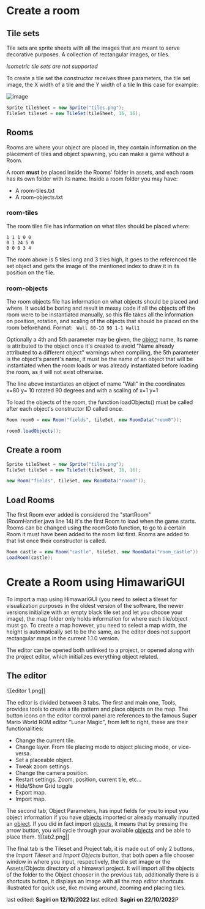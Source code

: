 # Create a room

## Tile sets

Tile sets are sprite sheets with all the images that are meant to serve decorative purposes.
A collection of rectangular images, or tiles.

_Isometric tile sets are not supported_

To create a tile set the constructor receives thre[]()e parameters, the tile set image, the X width of a tile and the Y width of a tile
In this case for example:

![image](tileset.png)
```java
Sprite tileSheet = new Sprite("tiles.png");
TileSet tileset = new TileSet(tileSheet, 16, 16);
```

## Rooms

Rooms are where your object are placed in, they contain information on the placement of tiles and object spawning, you can make a game without a Room.

A room **must** be placed inside the Rooms' folder in assets, and each room has its own folder with its name.
Inside a room folder you may have:
* A room-tiles.txt
* A room-objects.txt

### room-tiles
The room tiles file has information on what tiles should be placed where:
```text
1 1 1 0 0 
0 1 24 5 0 
0 0 0 3 4
```
The room above is 5 tiles long and 3 tiles high, it goes to the referenced tile set object and gets the image of the mentioned index to draw it in its position on the file.

### room-objects
The room objects file has information on what objects should be placed and where. It would be boring and result in messy code if all the objects off the room were to be instantiated manually, so this file takes all the information on position, rotation, and scaling of the objects that should be placed on the room beforehand.
Format: ``` Wall 80-10 90 1-1 Wall1```

Optionally a 4th and 5th parameter may be given, the [object](Objects.md) name, its name is attributed to the object once it's created to avoid "Name already attributed to a different object" warnings when compiling, the 5th parameter is the object's parent's name, it must be the name of an object that will be instantiated when the room loads or was already instantiated before loading the room, as it will not exist otherwise.

The line above instantiates an object of name "Wall" in the coordinates x=80 y= 10 rotated 90 degrees and with a scaling of x=1 y=1

To load the objects of the room, the function loadObjects() must be called after each object's constructor ID called once.
```java
Room room0 = new Room("fields", tileSet, new RoomData("room0"));

room0.loadObjects();
``` 

## Create a room

```java
Sprite tileSheet = new Sprite("tiles.png");
TileSet tileSet = new TileSet(tileSheet, 16, 16);

new Room("fields", tileSet, new RoomData("room0"));
```

## Load Rooms

The first Room ever added is considered the "startRoom" (RoomHandler.java line 14) it's the first Room to load when the game starts. Rooms can be changed using the roomGoto function, to go to a certain Room it must have been added to the room list first. Rooms are added to that list once their  constructor is called. 

```java
Room castle = new Room("castle", tileSet, new RoomData("room_castle"));
LoadRoom(castle);
```

# Create a Room using HimawariGUI
To import a map using HimawariGUI (you need to select a tileset for visualization purposes in the oldest version of the software, the newer versions initialize with an empty black tile set and let you choose your image), the map folder only holds information for where each tile/object must go.
To create a map however, you need to select a map width, the height is automatically set to be the same, as the editor does not support rectangular maps in the current 1.1.0 version.

The editor can be opened both unlinked to a project, or opened along with the project editor, which initializes everything object related.

## The editor

![[editor 1.png]]

The editor is divided between 3 tabs.
The first and main one, Tools, provides tools to create a tile pattern and place objects on the map.
The button icons on the editor control panel are references to the famous Super Mario World ROM editor "Lunar Magic", from left to right, these are their functionalities:
* Change the current tile.
* Change layer. From tile placing mode to object placing mode, or vice-versa.
* Set a placeable object.
* Tweak zoom settings.
* Change the camera position.
* Restart settings. Zoom, position, current tile, etc...
* Hide/Show Grid toggle
* Export map.
* Import map.

The second tab, Object Parameters, has input fields for you to input you object information if you have [objects](Objects.md) imported or already manually inputted an [object](Objects.md). 
If you did in fact import [objects](Objects.md), it means that by pressing the arrow button, you will cycle through your available [objects](Objects.md) and be able to place them.
![[tab2.png]]

The final tab is the Tileset and Project tab, it is made out of only 2 buttons, the _Import Tileset_ and _Import Objects_ button, that both open a file chooser window in where you input, respectively, the tile set image or the Assets/Objects directory of a himawari project. It will import all the objects of the folder to the Object chooser in the previous tab, additionally there is a shortcuts button, it displays an image with all the map editor shortcuts illustrated for quick use, like moving around, zooming and placing tiles.



last edited: **Sagiri on 12/10/2022**
last edited: **Sagiri on 22/10/2022**P